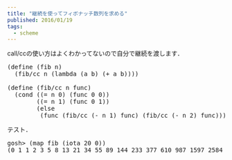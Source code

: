 ```yaml
---
title: "継続を使ってフィボナッチ数列を求める"
published: 2016/01/19
tags:
  - scheme
---
```


<p>call/ccの使い方はよくわかってないので自分で継続を渡します．</p>

<pre class="code lang-scheme" data-lang="scheme" data-unlink><span class="synSpecial">(</span><span class="synStatement">define</span> <span class="synSpecial">(</span>fib n<span class="synSpecial">)</span>
  <span class="synSpecial">(</span>fib/cc n <span class="synSpecial">(</span><span class="synStatement">lambda</span> <span class="synSpecial">(</span>a b<span class="synSpecial">)</span> <span class="synSpecial">(</span><span class="synIdentifier">+</span> a b<span class="synSpecial">))))</span>

<span class="synSpecial">(</span><span class="synStatement">define</span> <span class="synSpecial">(</span>fib/cc n func<span class="synSpecial">)</span>
  <span class="synSpecial">(</span><span class="synStatement">cond</span> <span class="synSpecial">((</span><span class="synIdentifier">=</span> n <span class="synConstant">0</span><span class="synSpecial">)</span> <span class="synSpecial">(</span>func <span class="synConstant">0</span> <span class="synConstant">0</span><span class="synSpecial">))</span>
        <span class="synSpecial">((</span><span class="synIdentifier">=</span> n <span class="synConstant">1</span><span class="synSpecial">)</span> <span class="synSpecial">(</span>func <span class="synConstant">0</span> <span class="synConstant">1</span><span class="synSpecial">))</span>
        <span class="synSpecial">(</span><span class="synStatement">else</span>
         <span class="synSpecial">(</span>func <span class="synSpecial">(</span>fib/cc <span class="synSpecial">(</span><span class="synIdentifier">-</span> n <span class="synConstant">1</span><span class="synSpecial">)</span> func<span class="synSpecial">)</span> <span class="synSpecial">(</span>fib/cc <span class="synSpecial">(</span><span class="synIdentifier">-</span> n <span class="synConstant">2</span><span class="synSpecial">)</span> func<span class="synSpecial">)))))</span>
</pre>


<p>テスト．</p>

<pre class="code lang-scheme" data-lang="scheme" data-unlink>gosh&gt; <span class="synSpecial">(</span><span class="synIdentifier">map</span> fib <span class="synSpecial">(</span>iota <span class="synConstant">20</span> <span class="synConstant">0</span><span class="synSpecial">))</span>
<span class="synSpecial">(</span><span class="synConstant">0</span> <span class="synConstant">1</span> <span class="synConstant">1</span> <span class="synConstant">2</span> <span class="synConstant">3</span> <span class="synConstant">5</span> <span class="synConstant">8</span> <span class="synConstant">13</span> <span class="synConstant">21</span> <span class="synConstant">34</span> <span class="synConstant">55</span> <span class="synConstant">89</span> <span class="synConstant">144</span> <span class="synConstant">233</span> <span class="synConstant">377</span> <span class="synConstant">610</span> <span class="synConstant">987</span> <span class="synConstant">1597</span> <span class="synConstant">2584</span> <span class="synConstant">4181</span><span class="synSpecial">)</span>
</pre>


